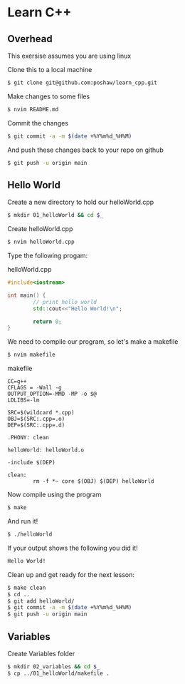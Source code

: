 # Learn C++

## Overhead

This exersise assumes you are using linux

Clone this to a local machine
``` bash
$ git clone git@github.com:poshaw/learn_cpp.git
```

Make changes to some files
``` bash
$ nvim README.md
```

Commit the changes
``` bash
$ git commit -a -m $(date +%Y%m%d_%H%M)
```

And push these changes back to your repo on github
``` bash
$ git push -u origin main
```

## Hello World

Create a new directory to hold our helloWorld.cpp
``` bash
$ mkdir 01_helloWorld && cd $_
```

Create helloWorld.cpp
``` bash
$ nvim helloWorld.cpp
```

Type the following progam:

helloWorld.cpp
``` cpp
#include<iostream>

int main() {
        // print hello world
        std::cout<<"Hello World!\n";

        return 0;
}
```

We need to compile our program, so let's make a makefile
``` bash
$ nvim makefile
```

makefile
``` make
CC=g++
CFLAGS = -Wall -g
OUTPUT_OPTION=-MMD -MP -o $@
LDLIBS=-lm

SRC=$(wildcard *.cpp)
OBJ=$(SRC:.cpp=.o)
DEP=$(SRC:.cpp=.d)

.PHONY: clean

helloWorld: helloWorld.o

-include $(DEP)

clean:
        rm -f *~ core $(OBJ) $(DEP) helloWorld
```

Now compile using the program
``` bash
$ make
```

And run it!
``` bash
$ ./helloWorld
```

If your output shows the following you did it!
``` bash
Hello World!
```

Clean up and get ready for the next lesson:
``` bash
$ make clean
$ cd ..
$ git add helloWorld/
$ git commit -a -m $(date +%Y%m%d_%H%M)
$ git push -u origin main
```

## Variables
Create Variables folder
``` bash
$ mkdir 02_variables && cd $_
$ cp ../01_helloWorld/makefile .
```


